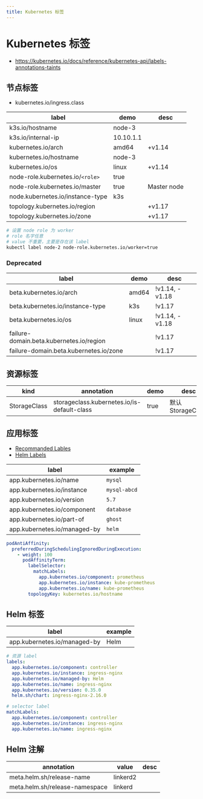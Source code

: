 ```yaml
---
title: Kubernetes 标签
---
```


# Kubernetes 标签

- https://kubernetes.io/docs/reference/kubernetes-api/labels-annotations-taints

## 节点标签

- kubernetes.io/ingress.class

| label                            | demo      | desc        |
| -------------------------------- | --------- | ----------- |
| k3s.io/hostname                  | node-3    |
| k3s.io/internal-ip               | 10.10.1.1 |
| kubernetes.io/arch               | amd64     | +v1.14      |
| kubernetes.io/hostname           | node-3    |
| kubernetes.io/os                 | linux     | +v1.14      |
| node-role.kubernetes.io/`<role>` | true      |
| node-role.kubernetes.io/master   | true      | Master node |
| node.kubernetes.io/instance-type | k3s       |
| topology.kubernetes.io/region    |           | +v1.17      |
| topology.kubernetes.io/zone      |           | +v1.17      |

```bash
# 设置 node role 为 worker
# role 名字任意
# value 不重要，主要是存在该 label
kubectl label node-2 node-role.kubernetes.io/worker=true
```

### Deprecated

| label                                    | demo  | desc           |
| ---------------------------------------- | ----- | -------------- |
| beta.kubernetes.io/arch                  | amd64 | !v1.14, -v1.18 |
| beta.kubernetes.io/instance-type         | k3s   | !v1.17         |
| beta.kubernetes.io/os                    | linux | !v1.14, -v1.18 |
| failure-domain.beta.kubernetes.io/region |       | !v1.17         |
| failure-domain.beta.kubernetes.io/zone   |       | !v1.17         |

## 资源标签

| kind         | annotation                                  | demo | desc              |
| ------------ | ------------------------------------------- | ---- | ----------------- |
| StorageClass | storageclass.kubernetes.io/is-default-class | true | 默认 StorageClass |

## 应用标签

- [Recommanded Lables](https://kubernetes.io/docs/concepts/overview/working-with-objects/common-labels/)
- [Helm Labels](https://helm.sh/docs/chart_best_practices/labels/)

| label                        | example      |
| ---------------------------- | ------------ |
| app.kubernetes.io/name       | `mysql`      |
| app.kubernetes.io/instance   | `mysql-abcd` |
| app.kubernetes.io/version    | `5.7`        |
| app.kubernetes.io/component  | `database`   |
| app.kubernetes.io/part-of    | `ghost`      |
| app.kubernetes.io/managed-by | `helm`       |

```yaml
podAntiAffinity:
  preferredDuringSchedulingIgnoredDuringExecution:
    - weight: 100
      podAffinityTerm:
        labelSelector:
          matchLabels:
            app.kubernetes.io/component: prometheus
            app.kubernetes.io/instance: kube-prometheus
            app.kubernetes.io/name: kube-prometheus
        topologyKey: kubernetes.io/hostname
```

## Helm 标签

| label                        | example |
| ---------------------------- | ------- |
| app.kubernetes.io/managed-by | Helm    |

```yaml
# 资源 label
labels:
  app.kubernetes.io/component: controller
  app.kubernetes.io/instance: ingress-nginx
  app.kubernetes.io/managed-by: Helm
  app.kubernetes.io/name: ingress-nginx
  app.kubernetes.io/version: 0.35.0
  helm.sh/chart: ingress-nginx-2.16.0

# selector label
matchLabels:
  app.kubernetes.io/component: controller
  app.kubernetes.io/instance: ingress-nginx
  app.kubernetes.io/name: ingress-nginx
```

## Helm 注解

| annotation                     | value    | desc |
| ------------------------------ | -------- | ---- |
| meta.helm.sh/release-name      | linkerd2 |
| meta.helm.sh/release-namespace | linkerd  |
